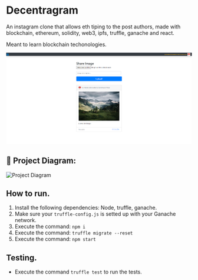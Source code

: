 # Decentragram

An instagram clone that allows eth tiping to the post authors, made with blockchain, ethereum, solidity, web3, ipfs, truffle, ganache and react.

Meant to learn blockchain techonologies.

<img src="./assets/scrsht.png">

## 🔧 Project Diagram:
![Project Diagram](https://i.gyazo.com/e7fa5d05ef7806419b4897ecc668a045.png)

## How to run.

1) Install the following dependencies: Node, truffle, ganache.
2) Make sure your `truffle-config.js` is setted up with your Ganache network.
3) Execute the command: `npm i`
4) Execute the command: `truffle migrate --reset`
5) Execute the command: `npm start`

## Testing.

- Execute the command `truffle test` to run the tests.
